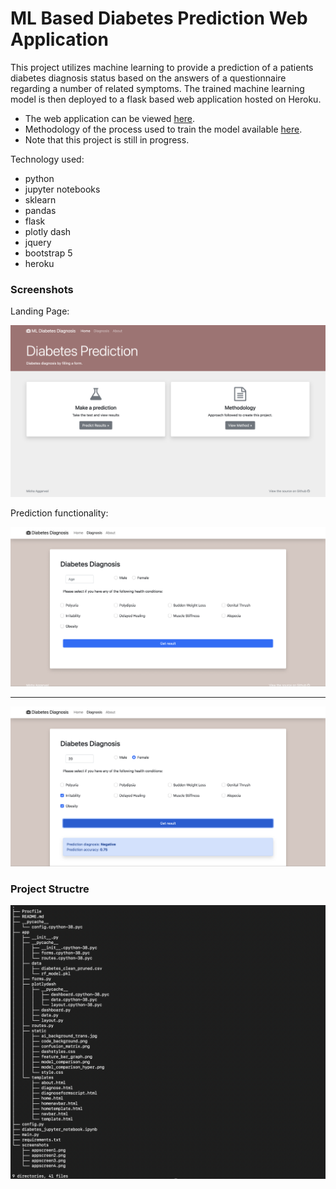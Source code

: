# ML Based Diabetes Prediction Web Application

This project utilizes machine learning to provide a prediction of a patients diabetes diagnosis status based on the answers of a questionnaire regarding a number of related symptoms. The trained machine learning model is then deployed to a flask based web application hosted on Heroku.

- The web application can be viewed [here](https://protected-savannah-77193.herokuapp.com/).
- Methodology of the process used to train the model available [here](https://protected-savannah-77193.herokuapp.com/about).
- Note that this project is still in progress.

Technology used:
- python
- jupyter notebooks
- sklearn
- pandas
- flask
- plotly dash
- jquery
- bootstrap 5
- heroku

### Screenshots

Landing Page:

![Screenshot 1](/screenshots/app_ss_1.png)

Prediction functionality:

![Screenshot 2](/screenshots/app_ss_2.png)

---
![Screenshot 3](/screenshots/app_ss_3.png)

### Project Structre
![Screenshot 1](/screenshots/tree.png)

